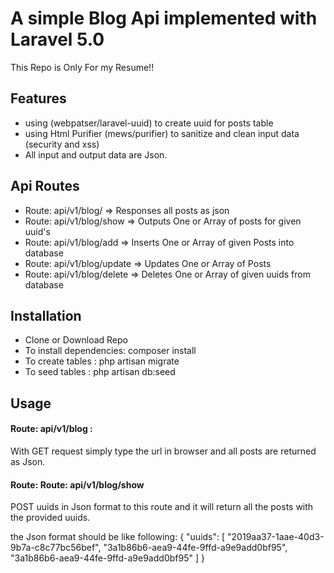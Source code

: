 # A simple Blog Api implemented with Laravel 5.0 
This Repo is Only For my Resume!! 

## Features
- using (webpatser/laravel-uuid) to create uuid for posts table
- using Html Purifier (mews/purifier) to sanitize and clean input data (security and xss)
- All input and output data are Json.

## Api Routes
- Route: api/v1/blog/ =>  Responses all posts as json 
- Route: api/v1/blog/show  => Outputs One or Array of posts for given uuid's
- Route: api/v1/blog/add  => Inserts One or Array of given Posts into database
- Route: api/v1/blog/update => Updates One or Array of Posts
- Route: api/v1/blog/delete => Deletes One or Array  of given uuids from database


## Installation

- Clone or Download Repo
- To install dependencies: composer install
- To create tables : php artisan migrate
- To seed tables : php artisan db:seed

## Usage

#### Route: api/v1/blog :
With GET request simply type the url in browser and all posts are returned as Json.

#### Route: Route: api/v1/blog/show
POST uuids in Json format to this route and it will return all the posts with the provided uuids.

the Json format should be like following: 
 {
     "uuids":
     [
          "2019aa37-1aae-40d3-9b7a-c8c77bc56bef",
          "3a1b86b6-aea9-44fe-9ffd-a9e9add0bf95",
          "3a1b86b6-aea9-44fe-9ffd-a9e9add0bf95"
    ]
}



